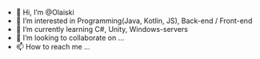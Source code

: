 - 👋 Hi, I’m @Olaiski
- 👀 I’m interested in Programming(Java, Kotlin, JS), Back-end / Front-end
- 🌱 I’m currently learning C#, Unity, Windows-servers
- 💞️ I’m looking to collaborate on ...
- 📫 How to reach me ...

<!---
Olaiski/Olaiski is a ✨ special ✨ repository because its `README.md` (this file) appears on your GitHub profile.
You can click the Preview link to take a look at your changes.
--->

